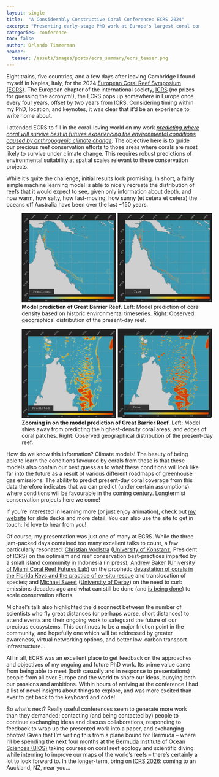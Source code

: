 ```yaml
---
layout: single
title:  "A Considerably Constructive Coral Conference: ECRS 2024"
excerpt: "Presenting early-stage PhD work at Europe's largest coral conference"
categories: conference
toc: false
author: Orlando Timmerman
header:
  teaser: /assets/images/posts/ecrs_summary/ecrs_teaser.png
---
```


Eight trains, five countries, and a few days after leaving Cambridge I found myself in Naples, Italy, for the 2024 [European Coral Reef Symposium (ECRS)](https://ecrs2024.eu/). The European chapter of the international society, [ICRS](https://coralreefs.org/) (no prizes for guessing the acronym!), the ECRS pops up somewhere in Europe once every four years, offset by two years from ICRS. Considering timing within my PhD, location, and keynotes, it was clear that it’d be an experience to write home about.

I attended ECRS to fill in the coral-loving world on my work [*predicting where coral will survive best in futures experiencing the environmental conditions caused by anthropogenic climate change*](https://orlando-code.github.io/research.html). The objective here is to guide our precious reef conservation efforts to those areas where corals are most likely to survive under climate change. This requires robust predictions of environmental suitability at spatial scales relevant to these conservation projects.

While it’s quite the challenge, initial results look promising. In short, a fairly simple machine learning model is able to nicely recreate the distribution of reefs that it would expect to see, given only information about depth, and how warm, how salty, how fast-moving, how sunny (et cetera et cetera) the oceans off Australia have been over the last ~150 years. 

<figure style="width: 100%" class="align-center">
  <img src="/assets/images/posts/ecrs_summary/GBR_predicted.png" alt="Prediction of reef distribtuion by machine learning model (similar to observed)." style="width:49%">
  <img src="/assets/images/posts/ecrs_summary/GBR_true.png" alt="Observed present-day reef distribution (similar to predicted)." style="width:49%">
  <figcaption>
  <strong> Model prediction of Great Barrier Reef.</strong> Left: Model prediction of coral density based on historic environmental timeseries. Right: Observed geographical distribution of the present-day reef.
  </figcaption>
</figure>

<figure style="width: 100%" class="align-center">
  <img src="/assets/images/posts/ecrs_summary/zGBR_predicted.png" alt="Prediction of reef distribtuion by machine learning model (similar to observed)." style="width:49%">
  <img src="/assets/images/posts/ecrs_summary/zGBR_true.png" alt="Observed present-day reef distribution (similar to predicted)." style="width:49%">
  <figcaption>
  <strong> Zooming in on the model prediction of Great Barrier Reef.</strong> Left: Model shies away from predicting the highest-density coral areas, and edges of coral patches. Right: Observed geographical distribution of the present-day reef.
  </figcaption>
</figure>

How do we know this information? Climate models! The beauty of being able to learn the conditions favoured by corals from these is that these models also contain our best guess as to what these conditions will look like far into the future as a result of various different roadmaps of greenhouse gas emissions. The ability to predict present-day coral coverage from this data therefore indicates that we can predict (under certain assumptions) where conditions will be favourable in the coming century. Longtermist conservation projects here we come! 

If you’re interested in learning more (or just enjoy animation), check out [my website](https://orlando-code.github.io/research.html) for slide decks and more detail. You can also use the site to get in touch: I’d love to hear from you!

Of course, my presentation was just one of many at ECRS. While the three jam-packed days contained too many excellent talks to count, a few particularly resonated: [Christian Voolstra](https://x.com/reefgenomics?lang=en) ([University of Konstanz](https://www.uni-konstanz.de/en/), President of ICRS) on the optimism and reef conservation best-practices imparted by a small island community in Indonesia (in press); [Andrew Baker](https://coralreeffutures.earth.miami.edu/people/lab-members/andrew-baker/index.html) ([University of Miami Coral Reef Futures Lab](https://coralreeffutures.earth.miami.edu/index.html)) on the prophetic [devastation of corals in the Florida Keys and the practice of ex-situ rescue](https://www.climate.gov/news-features/event-tracker/future-coral-restoration-florida-keys-after-unprecedented-marine-heat) and translocation of species; and [Michael Sweet](https://twitter.com/DiseaseMatters?ref_src=twsrc%5Egoogle%7Ctwcamp%5Eserp%7Ctwgr%5Eauthor) ([University of Derby](https://www.derby.ac.uk/)) on the need to curb emissions decades ago and what can still be done (and [is being done](https://www.coralspawninglab.org/)) to scale conservation efforts. 

Michael’s talk also highlighted the disconnect between the number of scientists who fly great distances (or perhaps worse, short distances) to attend events and their ongoing work to safeguard the future of our precious ecosystems. This continues to be a major friction point in the community, and hopefully one which will be addressed by greater awareness, virtual networking options, and better low-carbon transport infrastructure…

All in all, ECRS was an excellent place to get feedback on the approaches and objectives of my ongoing and future PhD work. Its prime value came from being able to meet (both casually and in response to presentations) people from all over Europe and the world to share our ideas, buoying both our passions and ambitions. Within hours of arriving at the conference I had a list of novel insights about things to explore, and was more excited than ever to get back to the keyboard and code!

So what’s next? Really useful conferences seem to generate more work than they demanded: contacting (and being contacted by) people to continue exchanging ideas and discuss collaborations, responding to feedback to wrap up the presented work into a paper, and exchanging photos! Given that I’m writing this from a plane bound for Bermuda – where I’ll be spending the next four months at the [Bermuda Institute of Ocean Sciences (BIOS)](https://bios.asu.edu/) taking courses on coral reef ecology and scientific diving while interning to improve our maps of the world’s reefs – there’s certainly a lot to look forward to. In the longer-term, bring on [ICRS 2026](https://www.icrs2026.nz/): coming to an Auckland, NZ, near you…
